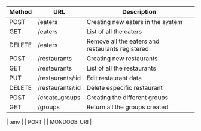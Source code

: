 | Method | URL | Description |
|-------------|-------------|-------------|
| POST | /eaters | Creating new eaters in the system |
| GET | /eaters | List of all the eaters |
| DELETE | /eaters | Remove all the eaters and restaurants registered |
| POST | /restaurants | Creating new restaurants |
| GET | /restaurants | List of all the restaurants |
| PUT | /restaurants/:id | Edit restaurant data |
| DELETE | /restaurants/:id | Delete especific restaurant |
| POST | /create_groups | Creating the different groups |
| GET | /groups | Return all the groups created |

| .env  | 
| PORT  | 
| MONDODB_URI  | 